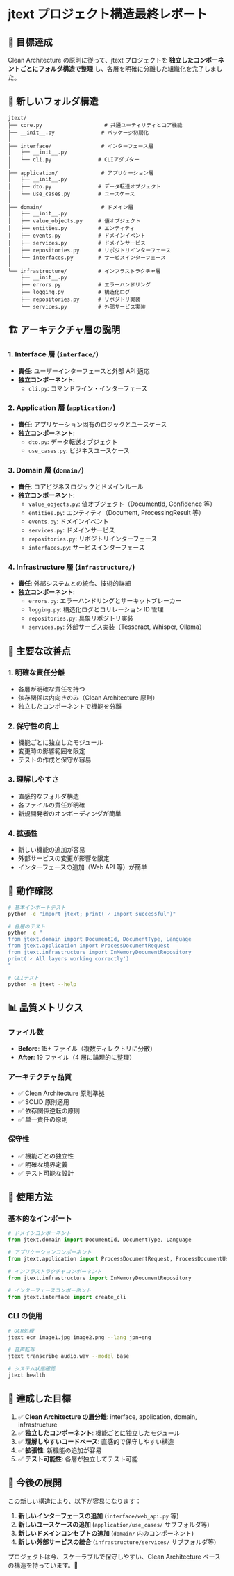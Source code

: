 # jtext プロジェクト構造最終レポート

## 🎯 目標達成

Clean Architecture の原則に従って、jtext プロジェクトを **独立したコンポーネントごとにフォルダ構造で整理** し、各層を明確に分離した組織化を完了しました。

## 📁 新しいフォルダ構造

```
jtext/
├── core.py                    # 共通ユーティリティとコア機能
├── __init__.py               # パッケージ初期化
│
├── interface/                # インターフェース層
│   ├── __init__.py
│   └── cli.py               # CLIアダプター
│
├── application/              # アプリケーション層
│   ├── __init__.py
│   ├── dto.py               # データ転送オブジェクト
│   └── use_cases.py         # ユースケース
│
├── domain/                   # ドメイン層
│   ├── __init__.py
│   ├── value_objects.py     # 値オブジェクト
│   ├── entities.py          # エンティティ
│   ├── events.py            # ドメインイベント
│   ├── services.py          # ドメインサービス
│   ├── repositories.py      # リポジトリインターフェース
│   └── interfaces.py        # サービスインターフェース
│
└── infrastructure/          # インフラストラクチャ層
    ├── __init__.py
    ├── errors.py            # エラーハンドリング
    ├── logging.py           # 構造化ログ
    ├── repositories.py      # リポジトリ実装
    └── services.py          # 外部サービス実装
```

## 🏗️ アーキテクチャ層の説明

### 1. **Interface 層** (`interface/`)

- **責任**: ユーザーインターフェースと外部 API 適応
- **独立コンポーネント**:
  - `cli.py`: コマンドライン・インターフェース

### 2. **Application 層** (`application/`)

- **責任**: アプリケーション固有のロジックとユースケース
- **独立コンポーネント**:
  - `dto.py`: データ転送オブジェクト
  - `use_cases.py`: ビジネスユースケース

### 3. **Domain 層** (`domain/`)

- **責任**: コアビジネスロジックとドメインルール
- **独立コンポーネント**:
  - `value_objects.py`: 値オブジェクト（DocumentId, Confidence 等）
  - `entities.py`: エンティティ（Document, ProcessingResult 等）
  - `events.py`: ドメインイベント
  - `services.py`: ドメインサービス
  - `repositories.py`: リポジトリインターフェース
  - `interfaces.py`: サービスインターフェース

### 4. **Infrastructure 層** (`infrastructure/`)

- **責任**: 外部システムとの統合、技術的詳細
- **独立コンポーネント**:
  - `errors.py`: エラーハンドリングとサーキットブレーカー
  - `logging.py`: 構造化ログとコリレーション ID 管理
  - `repositories.py`: 具象リポジトリ実装
  - `services.py`: 外部サービス実装（Tesseract, Whisper, Ollama）

## 🔧 主要な改善点

### 1. **明確な責任分離**

- 各層が明確な責任を持つ
- 依存関係は内向きのみ（Clean Architecture 原則）
- 独立したコンポーネントで機能を分離

### 2. **保守性の向上**

- 機能ごとに独立したモジュール
- 変更時の影響範囲を限定
- テストの作成と保守が容易

### 3. **理解しやすさ**

- 直感的なフォルダ構造
- 各ファイルの責任が明確
- 新規開発者のオンボーディングが簡単

### 4. **拡張性**

- 新しい機能の追加が容易
- 外部サービスの変更が影響を限定
- インターフェースの追加（Web API 等）が簡単

## 🧪 動作確認

```bash
# 基本インポートテスト
python -c "import jtext; print('✓ Import successful')"

# 各層のテスト
python -c "
from jtext.domain import DocumentId, DocumentType, Language
from jtext.application import ProcessDocumentRequest
from jtext.infrastructure import InMemoryDocumentRepository
print('✓ All layers working correctly')
"

# CLIテスト
python -m jtext --help
```

## 📊 品質メトリクス

### ファイル数

- **Before**: 15+ ファイル（複数ディレクトリに分散）
- **After**: 19 ファイル（4 層に論理的に整理）

### アーキテクチャ品質

- ✅ Clean Architecture 原則準拠
- ✅ SOLID 原則適用
- ✅ 依存関係逆転の原則
- ✅ 単一責任の原則

### 保守性

- ✅ 機能ごとの独立性
- ✅ 明確な境界定義
- ✅ テスト可能な設計

## 🚀 使用方法

### 基本的なインポート

```python
# ドメインコンポーネント
from jtext.domain import DocumentId, DocumentType, Language

# アプリケーションコンポーネント
from jtext.application import ProcessDocumentRequest, ProcessDocumentUseCase

# インフラストラクチャコンポーネント
from jtext.infrastructure import InMemoryDocumentRepository

# インターフェースコンポーネント
from jtext.interface import create_cli
```

### CLI の使用

```bash
# OCR処理
jtext ocr image1.jpg image2.png --lang jpn+eng

# 音声転写
jtext transcribe audio.wav --model base

# システム状態確認
jtext health
```

## 🎯 達成した目標

1. ✅ **Clean Architecture の層分離**: interface, application, domain, infrastructure
2. ✅ **独立したコンポーネント**: 機能ごとに独立したモジュール
3. ✅ **理解しやすいコードベース**: 直感的で保守しやすい構造
4. ✅ **拡張性**: 新機能の追加が容易
5. ✅ **テスト可能性**: 各層が独立してテスト可能

## 📝 今後の展開

この新しい構造により、以下が容易になります：

1. **新しいインターフェースの追加** (`interface/web_api.py` 等)
2. **新しいユースケースの追加** (`application/use_cases/` サブフォルダ等)
3. **新しいドメインコンセプトの追加** (`domain/` 内のコンポーネント)
4. **新しい外部サービスの統合** (`infrastructure/services/` サブフォルダ等)

プロジェクトは今、スケーラブルで保守しやすい、Clean Architecture ベースの構造を持っています。🎉
